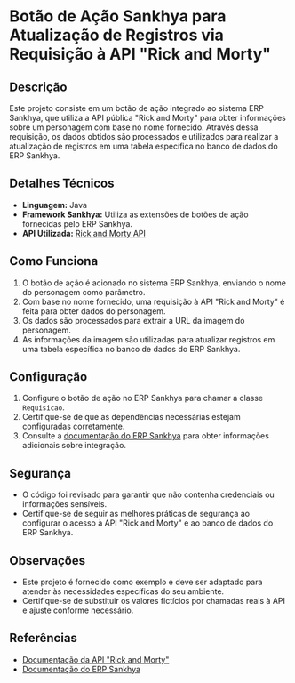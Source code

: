 # Botão de Ação Sankhya para Atualização de Registros via Requisição à API "Rick and Morty"

## Descrição
Este projeto consiste em um botão de ação integrado ao sistema ERP Sankhya, que utiliza a API pública "Rick and Morty" para obter informações sobre um personagem com base no nome fornecido. Através dessa requisição, os dados obtidos são processados e utilizados para realizar a atualização de registros em uma tabela específica no banco de dados do ERP Sankhya.

## Detalhes Técnicos
- **Linguagem:** Java
- **Framework Sankhya:** Utiliza as extensões de botões de ação fornecidas pelo ERP Sankhya.
- **API Utilizada:** [Rick and Morty API](https://rickandmortyapi.com/documentation)

## Como Funciona
1. O botão de ação é acionado no sistema ERP Sankhya, enviando o nome do personagem como parâmetro.
2. Com base no nome fornecido, uma requisição à API "Rick and Morty" é feita para obter dados do personagem.
3. Os dados são processados para extrair a URL da imagem do personagem.
4. As informações da imagem são utilizadas para atualizar registros em uma tabela específica no banco de dados do ERP Sankhya.

## Configuração
1. Configure o botão de ação no ERP Sankhya para chamar a classe `Requisicao`.
2. Certifique-se de que as dependências necessárias estejam configuradas corretamente.
3. Consulte a [documentação do ERP Sankhya](https://developer.sankhya.com.br) para obter informações adicionais sobre integração.

## Segurança
- O código foi revisado para garantir que não contenha credenciais ou informações sensíveis.
- Certifique-se de seguir as melhores práticas de segurança ao configurar o acesso à API "Rick and Morty" e ao banco de dados do ERP Sankhya.

## Observações
- Este projeto é fornecido como exemplo e deve ser adaptado para atender às necessidades específicas do seu ambiente.
- Certifique-se de substituir os valores fictícios por chamadas reais à API e ajuste conforme necessário.

## Referências
- [Documentação da API "Rick and Morty"](https://rickandmortyapi.com/documentation)
- [Documentação do ERP Sankhya](https://developer.sankhya.com.br)

